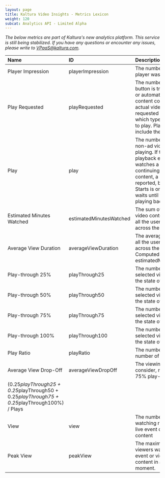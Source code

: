 ```yaml
---
layout: page
title: Kaltura Video Insights - Metrics Lexicon
weight: 120
subcat: Analytics API - Limited Alpha
---
```


*The below metrics are part of Kaltura's new analytics platform.*
*This service is still being stabilized.*
*If you have any questions or encounter any issues, please write to VPaaS@kaltura.com.*

| Name     | ID     | Description
|:---|:---|:---|
|Player Impression|	playerImpression|	The number of times the video player was loaded.|
|Play Requested |playRequested |The number of times that the "Play" button is triggered either manually or automatically. The requested content could be ad content or the actual video content.A plays requested is counted regardless of which type of content is requested to play. Plays requested will not include the Replay event.|
|Play	|play	|The number of times that actual non-ad video content starts playing. If the user initiates the playback experience and only watches a pre-roll ad without continuing on to the actual video content, a Plays Requested event is reported, but not a Play. Video Starts is only recorded if the user waits until the actual video starts playing back.|
|Estimated Minutes Watched|	estimatedMinutesWatched|	The sum of minutes that actual video content were watched across all the users viewing this content across the different platforms.|
|Average View Duration|	averageViewDuration	|The average time watched across all the users viewing this content across the different platforms. Computed by: estimatedMinutesWatched/60/plays|
|Play-through 25%	|playThrough25	|The number of video plays for the selected video assets that reached the state of 25% of completion.|
|Play-through 50%	|playThrough50	|The number of video plays for the selected video assets that reached the state of 50% of completion.|
|Play-through 75%	|playThrough75 |	The number of video plays for the selected video assets that reached the state of 75% of completion.|
|Play-through 100%|	playThrough100|	The number of video plays for the selected video assets that reached the state of 100% of completion.|
|Play Ratio	|playRatio|	The number of Plays divided by the number of Player Impressions|
|Average View Drop-Off	|averageViewDropOff	|The viewing drop percentage to consider, relatively, 25%, 50%, 75% play-through weights.
(0.25*playThrough25 + 0.25*playThrough50 + 0.25*playThrough75 + 0.25*playThrough100%) / Plays|
|View	|view	|The number of people that are watching right now a broadcast / live event or viewing on-demand content|
|Peak View|	peakView	|The maximum number of real-time viewers watched a broadcast / live event or viewing on-demand content in any given minute to this moment.|
